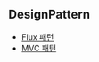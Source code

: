 ## DesignPattern

- [Flux 패턴](https://github.com/BaikSeungJeon/Interview/blob/main/DesignPattern/Flux%20%ED%8C%A8%ED%84%B4.md)
- [MVC 패턴](https://github.com/BaikSeungJeon/Interview/blob/main/DesignPattern/mvc%ED%8C%A8%ED%84%B4.md)
